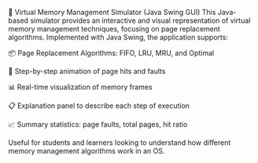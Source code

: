 🧠 Virtual Memory Management Simulator (Java Swing GUI)
This Java-based simulator provides an interactive and visual representation of virtual memory management techniques, focusing on page replacement algorithms. Implemented with Java Swing, the application supports:

📦 Page Replacement Algorithms: FIFO, LRU, MRU, and Optimal

🔄 Step-by-step animation of page hits and faults

📊 Real-time visualization of memory frames

📋 Explanation panel to describe each step of execution

📈 Summary statistics: page faults, total pages, hit ratio

Useful for students and learners looking to understand how different memory management algorithms work in an OS.
